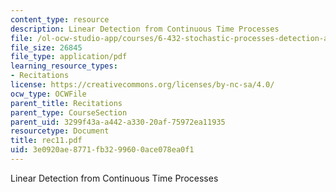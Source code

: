 ```yaml
---
content_type: resource
description: Linear Detection from Continuous Time Processes
file: /ol-ocw-studio-app/courses/6-432-stochastic-processes-detection-and-estimation-spring-2004/3e0920ae8771fb3299600ace078ea0f1_rec11.pdf
file_size: 26845
file_type: application/pdf
learning_resource_types:
- Recitations
license: https://creativecommons.org/licenses/by-nc-sa/4.0/
ocw_type: OCWFile
parent_title: Recitations
parent_type: CourseSection
parent_uid: 3299f43a-a442-a330-20af-75972ea11935
resourcetype: Document
title: rec11.pdf
uid: 3e0920ae-8771-fb32-9960-0ace078ea0f1
---
```

Linear Detection from Continuous Time Processes